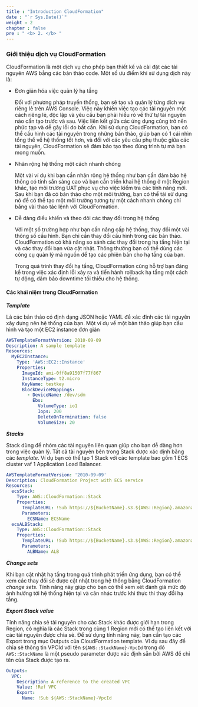 ```yaml
---
title : "Introduction CloudFormation"
date : "`r Sys.Date()`"
weight : 2
chapter : false
pre : " <b> 2. </b> "
---
```


### Giới thiệu dịch vụ CloudFormation

CloudFormation là một dịch vụ cho phép bạn thiết kế và cài đặt các tài nguyên AWS bằng các bản thảo code. Một số ưu điểm khi sử dụng dịch này là:

- Đơn giản hóa việc quản lý hạ tầng

  Đối với phương pháp truyền thống, bạn sẽ tạo và quản lý từng dich vụ riêng lẻ trên AWS Console. Việc này khiến việc tạo các tài nguyên một cách riêng lẻ, độc lập và yêu cầu bạn phải hiểu rõ về thứ tự tài nguyên nào cần tạo trước và sau. Việc liên kết giữa các ứng dụng cũng trở nên phức tạp và dễ gây lỗi do bất cấn.
  Khi sử dụng CloudFormation, bạn có thể cấu hình các tài nguyên trong những bản thảo, giúp bạn có 1 cái nhìn tổng thể về hệ thống tốt hơn, và đối với các yêu cầu phụ thuộc giữa các tài nguyên, CloudFormation sẽ đảm bảo tạo theo đúng trình tự mà bạn mong muốn.

- Nhân rộng hệ thống một cách nhanh chóng

  Một vài ví dụ khi bạn cần nhân rộng hệ thống như bạn cần đảm bảo hệ thông có tính sẵn sàng cao và bạn cần triển khai hệ thống ở một Region khác, tạo môi trường UAT phục vụ cho việc kiểm tra các tính năng mới. Sau khi bạn đã có bản thảo cho một môi trường, bạn có thể tái sử dụng nó để có thể tạo một môi trường tương tự một cách nhanh chóng chỉ bằng vài thao tác lệnh với CloudFormation.

- Dễ dàng điều khiển và theo dõi các thay đổi trong hệ thống

  Với một số trường hợp như bạn cần nâng cấp hệ thống, thay đổi một vài thông số cấu hình. Bạn chỉ cần thay đổi cấu hình trong các bản thảo. CloudFormation có khả năng so sánh các thay đổi trong hạ tầng hiện tại và các thay đổi bạn vừa cật nhật. Thông thường bạn có thể dùng các công cụ quản lý mã nguồn để tạo các phiên bản cho hạ tầng của bạn.

  Trong quá trình thay đổi hạ tầng, CloudFormation cũng hỗ trợ bạn đáng kể trong việc xác định lỗi xảy ra và tiến hành rollback hạ tầng một cách tự động, đảm bảo downtime tối thiểu cho hệ thống.
  
#### Các khái niệm trong CloudFormation

***Template***

Là các bản thảo có định dạng JSON hoặc YAML để xác đinh các tài nguyên xây dựng nên hệ thống của bạn. Một ví dụ về một bản thảo giúp bạn cấu hình và tạo một EC2 instance đơn giản

```yml
AWSTemplateFormatVersion: 2010-09-09
Description: A sample template
Resources:
  MyEC2Instance:
    Type: 'AWS::EC2::Instance'
    Properties:
      ImageId: ami-0ff8a91507f77f867
      InstanceType: t2.micro
      KeyName: testkey
      BlockDeviceMappings:
        - DeviceName: /dev/sdm
          Ebs:
            VolumeType: io1
            Iops: 200
            DeleteOnTermination: false
            VolumeSize: 20
```

***Stacks***

Stack dùng để nhóm các tài nguyên liên quan giúp cho bạn dễ dàng hơn trong việc quản lý. Tất cả tài nguyên bên trong Stack được xác định bằng các *template*. Ví dụ bạn có thể tạo 1 Stack với các template bao gồm 1 ECS cluster vaf 1 Application Load Balancer.

```yaml
AWSTemplateFormatVersion: '2010-09-09'
Description: CloudFormation Project with ECS service 
Resources:
  ecsStack:
    Type: AWS::CloudFormation::Stack
    Properties:
      TemplateURL: !Sub https://${BucketName}.s3.${AWS::Region}.amazonaws.com/stacks/ecs.yml
      Parameters:
        ECSName: ECSName
  ecsALBStack:
    Type: AWS::CloudFormation::Stack
    Properties:
      TemplateURL: !Sub https://${BucketName}.s3.${AWS::Region}.amazonaws.com/stacks/alb.yml
      Parameters:
        ALBName: ALB
```

***Change sets***

Khi bạn cật nhật hạ tầng trong quá trình phát triển ứng dụng, bạn có thể xem các thay đổi sẽ được cật nhật trong hệ thống bằng CloudFormation *change sets*. Tính năng này giúp cho bạn có thể xem xét đánh giá mức độ ảnh hưởng tới hệ thống hiện tại và cân nhác trước khi thực thi thay đổi hạ tầng.

***Export Stack value***

Tính năng chia sẻ tài nguyên cho các Stack khác được giới hạn trong Region, có nghĩa là các Stack trong cùng 1 Region mới có thể tạo liên kết với các tài nguyên được chia sẻ. Để sử dụng tính năng này, bạn cần tạo các Export trong mục Outputs của CloudFormation template. Ví dụ sau đây để chia sẻ thông tin VPCId với tên `${AWS::StackName}-VpcId` trong đó `AWS::StackName` là một pseudo parameter được xác định sẵn bởi AWS để chỉ tên của Stack được tạo ra.

```yml
Outputs:
  VPC:
    Description: A reference to the created VPC
    Value: !Ref VPC
    Export:
      Name: !Sub ${AWS::StackName}-VpcId
```
